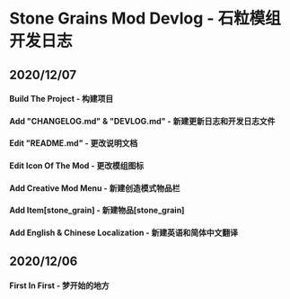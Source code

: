 # Stone Grains Mod Devlog - 石粒模组开发日志

## 2020/12/07

#### Build The Project - 构建项目

#### Add "CHANGELOG.md" & "DEVLOG.md" - 新建更新日志和开发日志文件

#### Edit "README.md" - 更改说明文档

#### Edit Icon Of The Mod - 更改模组图标

#### Add Creative Mod Menu - 新建创造模式物品栏

#### Add Item\[stone_grain] - 新建物品\[stone_grain]

#### Add English & Chinese Localization - 新建英语和简体中文翻译

## 2020/12/06

#### First In First - 梦开始的地方